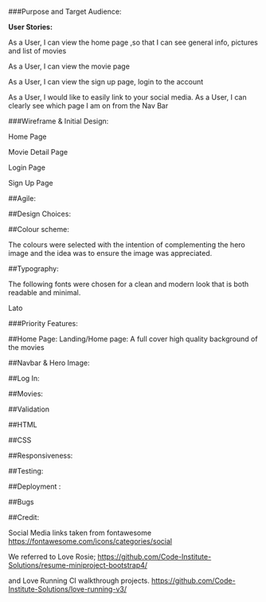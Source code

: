 ###Purpose and Target Audience:




<strong>User Stories:</strong>

As a User, I can view the home page ,so that I can see general info, pictures and list of movies

As a User, I can view the movie page

As a User, I can view the sign up page, login to the account

As a User, I would like to easily link to your social media. As a User, I can clearly see which page I am on from the Nav Bar

###Wireframe & Initial Design:

Home Page


Movie Detail Page


Login Page


Sign Up Page


##Agile:




##Design Choices:

##Colour scheme:



The colours were selected with the intention of complementing the hero image and the idea was to ensure the image was appreciated.

##Typography:

The following fonts were chosen for a clean and modern look that is both readable and minimal.

Lato


###Priority Features:

##Home Page:
Landing/Home page: A full cover high quality background  of the movies
<img src="">

##Navbar & Hero Image:

##Log In:



##Movies:


##Validation

##HTML


##CSS


##Responsiveness:

##Testing:


##Deployment :



##Bugs



##Credit:

Social Media links taken from fontawesome https://fontawesome.com/icons/categories/social

We referred to Love Rosie;
https://github.com/Code-Institute-Solutions/resume-miniproject-bootstrap4/

and Love Running CI walkthrough projects.
https://github.com/Code-Institute-Solutions/love-running-v3/
